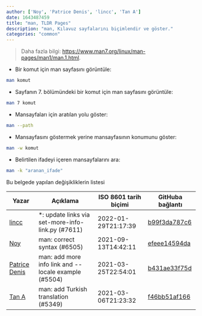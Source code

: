```yaml
---
author: ['Noy', 'Patrice Denis', 'lincc', 'Tan A']
date: 1643487459
title: "man, TLDR Pages"
description: "man, Kılavuz sayfalarını biçimlendir ve göster."
categories: "common"
---
```

> Daha fazla bilgi: <https://www.man7.org/linux/man-pages/man1/man.1.html>.

- Bir komut için man sayfasını görüntüle:

```bash
man komut
```

- Sayfanın 7. bölümündeki bir komut için man sayfasını görüntüle:

```bash
man 7 komut
```

- Mansayfaları için aratılan yolu göster:

```bash
man --path
```

- Mansayfasını göstermek yerine mansayfasının konumunu göster:

```bash
man -w komut
```

- Belirtilen ifadeyi içeren mansayfalarını ara:

```bash
man -k "aranan_ifade"
```
Bu belgede yapılan değişikliklerin listesi


Yazar | Açıklama | ISO 8601 tarih biçimi | GitHuba bağlantı
------|-----|-----|-----
[lincc](mailto:46962923+blueskyson@users.noreply.github.com) | *: update links via set-more-info-link.py (#7611) | 2022-01-29T21:17:39 | [b99f3da787c6](https://github.com/tldr-pages/tldr/commit/b99f3da787c6f43a545b9cb5ebd8265b1367fbc4)
[Noy](mailto:nbaltunian@gmail.com) | man: correct syntax (#6505) | 2021-09-13T14:42:11 | [efeee14594da](https://github.com/tldr-pages/tldr/commit/efeee14594dab9cc5dd082f03a53dbfa83298fb0)
[Patrice Denis](mailto:patrice.denis@gmail.com) | man: add more info link and --locale example (#5504) | 2021-03-25T22:54:01 | [b431ae33f75d](https://github.com/tldr-pages/tldr/commit/b431ae33f75dbfc3d554f9e611b4f1301ce12885)
[Tan A](mailto:40173707+Yutyo@users.noreply.github.com) | man: add Turkish translation (#5349) | 2021-03-06T21:23:32 | [f46bb51af166](https://github.com/tldr-pages/tldr/commit/f46bb51af1665e03e5e1febee4fccf4bb97dadf1)

